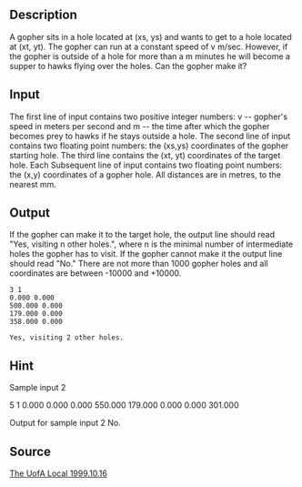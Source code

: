 <h2>Description</h2><p>A gopher sits in a hole located at (xs, ys) and wants to get to a hole located at (xt, yt). The gopher can run at a constant speed of v m/sec. However, if the gopher is outside of a hole for more than a m minutes he will become a supper to hawks flying over the holes. Can the gopher make it? </p><h2>Input</h2><p>The first line of input contains two positive integer numbers: v -- gopher's speed in meters per second and m -- the time after which the gopher becomes prey to hawks if he stays outside a hole. The second line of input contains two floating point numbers: the (xs,ys) coordinates of the gopher starting hole. The third line contains the (xt, yt) coordinates of the target hole. Each Subsequent line of input contains two floating point numbers: the (x,y) coordinates of a gopher hole. All distances are in metres, to the nearest mm. </p><h2>Output</h2><p>If the gopher can make it to the target hole, the output line should read "Yes, visiting n other holes.", where n is the minimal number of intermediate holes the gopher has to visit. If the gopher cannot make it the output line should read "No." There are not more than 1000 gopher holes and all coordinates are between -10000 and +10000. </p><pre><code class="language-input1">3 1
0.000 0.000
500.000 0.000
179.000 0.000
358.000 0.000
</code></pre><pre><code class="language-output1">Yes, visiting 2 other holes.
</code></pre><h2>Hint</h2><p>Sample input 2
</p>5 1
0.000 0.000
0.000 550.000
179.000 0.000
0.000 301.000 

Output for sample input 2
No.

<h2>Source</h2><a href="searchproblem?field=source&amp;key=The+UofA+Local+1999.10.16">The UofA Local 1999.10.16</a>